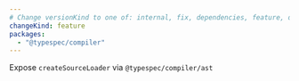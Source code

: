 ```yaml
---
# Change versionKind to one of: internal, fix, dependencies, feature, deprecation, breaking
changeKind: feature
packages:
  - "@typespec/compiler"
---
```


Expose `createSourceLoader` via `@typespec/compiler/ast`
